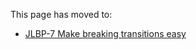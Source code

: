 This page has moved to:

- [JLBP-7 Make breaking transitions easy](https://googlecloudplatform.github.io/cloud-opensource-java/JLBP-7.html)
